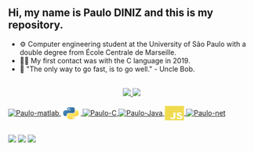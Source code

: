 ## Hi, my name is Paulo DINIZ and this is my repository. 

<ul type="url">
  <li>⚙️ Computer engineering student at the University of São Paulo with a double degree from École Centrale de Marseille.</li>
  <li>👨‍💻 My first contact was with the C language in 2019.</li>
  <li>💭 "The only way to go fast, is to go well." - Uncle Bob.</li>
</ul>
<br>

<div align="center">
  <a href="https://github.com/paulohdiniz">
  <img height="180em" src="https://github-readme-stats-sigma-five.vercel.app/api?username=paulohdiniz&show_icons=true&theme=gotham&include_all_commits=true&count_private=true&hide=contribs,prs"/>
  <img height="180em" src="https://github-readme-stats-sigma-five.vercel.app/api/top-langs/?username=paulohdiniz&layout=compact&langs_count=7&theme=gotham"/>
</div>
  
<div style="display: inline_block"><br>

  <img align="center" alt="Paulo-matlab" height="30" width="40" src="https://www.svgrepo.com/show/373830/matlab.svg"/>
  <img align="center" alt="Paulo-Python" height="30" width="40" src="https://raw.githubusercontent.com/devicons/devicon/master/icons/python/python-original.svg"/>
  <img align="center" alt="Paulo-C" height="30" width="40" src="https://upload.wikimedia.org/wikipedia/commons/1/18/C_Programming_Language.svg"/>
  <img align="center" alt="Paulo-Java" height="30" width="40" src="https://upload.wikimedia.org/wikipedia/fr/2/2e/Java_Logo.svg"/>
  <img align="center" alt="Paulo-Js" height="30" width="40" src="https://raw.githubusercontent.com/devicons/devicon/master/icons/javascript/javascript-plain.svg"/>
  <img align="center" alt="Paulo-net" height="30" width="40" src="https://upload.wikimedia.org/wikipedia/commons/7/7d/Microsoft_.NET_logo.svg" />
</div>
  
  ##
 
<div> 
  <a href="https://www.instagram.com/paulohdiniz7/" target="_blank"><img src="https://img.shields.io/badge/-Instagram-%23E4405F?style=for-the-badge&logo=instagram&logoColor=white" target="_blank"></a>
  <a href = "mailto:ph.diniz@usp.br"><img src="https://img.shields.io/badge/Microsoft_Outlook-0078D4?style=for-the-badge&logo=microsoft-outlook&logoColor=white" target="_blank"></a>
  <a href="https://www.linkedin.com/in/phdf/" target="_blank"><img src="https://img.shields.io/badge/-LinkedIn-%230077B5?style=for-the-badge&logo=linkedin&logoColor=white" target="_blank"></a> 
 
</div>
